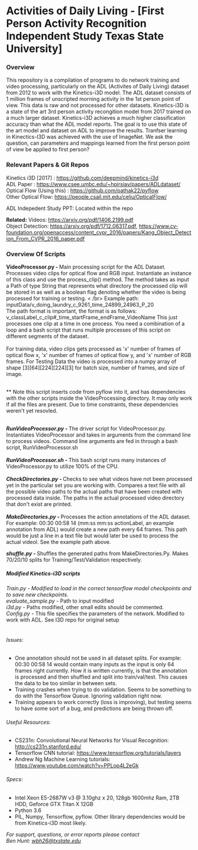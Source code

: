 # Activities of Daily Living - [First Person Activity Recognition Independent Study Texas State University] 

### Overview
This repository is a compilation of programs to do network training and video processing, particularly on the ADL (Activites of Daily Living) dataset from 2012 to work with the Kinetics-i3D model. The ADL dataset consists of 1 million frames of unscripted morning activity in the 1st person point of view. This data is raw and not processed for other datasets. Kinetics-i3D is a state of the art 3rd person activity recongition model from 2017 trained on a much larger dataset. Kinetics-i3D achieves a much higher classification accuracy than what the ADL model reports. The goal is to use this state of the art model and dataset on ADL to improve the results. Tranfser learning in Kinectics-I3D was achieved with the use of ImageNet. We ask the question, can parameters and mappings learned from the first person point of view be applied to first person?

### Relevant Papers & Git Repos
Kinetics i3D [2017] : https://github.com/deepmind/kinetics-i3d <br />
ADL Paper : https://www.csee.umbc.edu/~hpirsiav/papers/ADLdataset/
Optical Flow (Using this) : https://github.com/pathak22/pyflow <br />
Other Optical Flow: https://people.csail.mit.edu/celiu/OpticalFlow/ <br />

ADL Indepedent Study PPT: Located within the repo <br />

<b>Related:</b>
Videos: https://arxiv.org/pdf/1406.2199.pdf <br />
Object Detection: https://arxiv.org/pdf/1712.06317.pdf, https://www.cv-foundation.org/openaccess/content_cvpr_2016/papers/Kang_Object_Detection_From_CVPR_2016_paper.pdf <br />


### Overview Of Scripts

<b>VideoProcessor.py - </b> Main processing script for the ADL Dataset. Processes video clips for optical flow and RGB input. Instantiate an instance of this class and use the process_clip() method. The method takes as input a Path of type String that represents what directory the processed clip will be stored in as well as a boolean flag denoting whether the video is being processed for training or testing.  < /br>
Example path: inputData/v_doing_laundry_c_9261_time_24899_24963_P_20 <br />
The path format is important, the format is as follows: v_classLabel_c_clip#_time_startFrame_endFrame_VideoName
This just processes one clip at a time in one process. You need a combination of a loop and a bash script that runs multiple processes of this script on different segments of the dataset.<br /><br />
For training data, video clips gets processed as 'x' number of frames of optical flow x, 'x' number of frames of optical flow y, and 'x' number of RGB frames. For Testing Data the video is processed into a numpy array of shape [3][64][224][224][3] for batch size, number of frames, and size of image.<br /><br />

** Note this script inserts code from pyflow into it, and has dependencies with the other scripts inside the VideoProcessing directory. It may only work if all the files are present. Due to time constraints, these dependencies weren't yet resovled. <br /><br />

<i><b>RunVideoProcessor.py - </b></i> The driver script for VideoProcessor.py. Instantiates VideoProcessor and takes in arguments from the command line to process videos. Command line arguments are fed in through a bash script, RunVideoProcessor.sh <br /><br />
<i><b>RunVideoProcessor.sh - </b></i> This bash script runs many instances of VideoProcessor.py to utilize 100% of the CPU. <br /><br />
<i><b>CheckDirectories.py - </b></i> Checks to see what videos have not been processed yet in the particular set you are working with. Compares a text file with all the possible video paths to the actual paths that have been created with processed data inside. The paths in the actual processed video directory that don't exist are printed. <br /><br />
<i><b>MakeDirectories.py - </b></i> Processes the action annotations of the ADL dataset.
For example: 00:30 00:58 14 (mm:ss mm:ss actionLabel, an example annotation from ADL) would create a new path every 64 frames. This path would be just a line in a text file but would later be used to process the actual videol. See the example path above.</p>
<i><b>shuffle.py - </b></i> Shuffles the generated paths from MakeDirectories.Py. Makes 70/20/10 splits for Training/Test/Validation respectively.



##### Modified Kinetics-i3D scripts
<i>Train.py - Modified to load in the correct tensorflow model checkpoints and to save new checkpoints.</i><br />
<i>evaluate_sample.py - </i> Path to input modified<br />
<i>i3d.py - </i> Paths modified, other small edits should be commented. <br />
<i>Config.py - </i> This file specifies the parameters of the network. Modified to work with ADL. See I3D repo for original setup <br /><br />


###### Issues:
- One annotation should not be used in all dataset splits. For example: 00:30 00:58 14 would contain many inputs as the input is only 64 frames right currently. How it is written currently, is that the annotation is processed and then shuffled and split into train/val/test. This causes the data to be too similar in between sets.
- Training crashes when trying to do validation. Seems to be something to do with the Tensorflow Queue. Ignoring validation right now.
- Training appears to work correctly (loss is improving), but testing seems to have some sort of a bug, and predictions are being thrown off.


###### Useful Resources:
- CS231n: Convolutional Neural Networks for Visual Recognition: http://cs231n.stanford.edu/
- Tensorflow CNN tutorial: https://www.tensorflow.org/tutorials/layers
- Andrew Ng Machine Learning tutorials: https://www.youtube.com/watch?v=PPLop4L2eGk


###### Specs:
- Intel Xeon E5-2687W v3 @ 3.10ghz x 20, 128gb 1600mhz Ram, 2TB HDD, Geforce GTX Titan X 12GB
- Python 3.6
- PIL, Numpy, Tensorflow, pyflow. Other library dependencies would be from Kinetics-i3D most likely.

<i>For support, questions, or error reports please contact</i><br />
<i>Ben Hunt: wbh26@txstate.edu</i>
